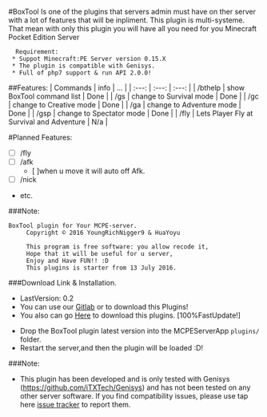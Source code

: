 #BoxTool
Is one of the plugins that servers admin must have on ther server with a lot of features that will be inpliment. This plugin is multi-systeme. That mean with only this plugin you will have all you need for you Minecraft Pocket Edition Server 

      Requirement:
     * Suppot Minecraft:PE Server version 0.15.X
     * The plugin is compatible with Genisys.
     * Full of php7 support & run API 2.0.0!

##Features:
| Commands | info | ... |
| :---: | :---: | :---: |
| /bthelp | show BoxTool command list | Done |
| /gs | change to Survival mode | Done |
| /gc | change to Creative mode | Done |
| /ga | change to Adventure mode | Done |
| /gsp | change to Spectator mode | Done |
| /fly | Lets Player Fly at Survival and Adventure | N/a |

#Planned Features:
- [ ] /fly
- [ ] /afk
     - [ ]when u move it will auto off Afk.
- [ ] /nick
- etc.

###Note:
```
BoxTool plugin for Your MCPE-server.
     Copyright © 2016 YoungRichNigger9 & HuaYoyu

     This program is free software: you allow recode it,
     Hope that it will be useful for u server,
     Enjoy and Have FUN!! :D
     This plugins is starter from 13 July 2016.
```

###Download Link & Installation.
* LastVersion: 0.2
* You can use our [Gitlab](https://gitlab.com/YoungRichNigger9/BoxTool/blob/master/BoxTool_vBuild_1.phar) or to download this Plugins!
* You also can go [Here](https://github.com/YoungRichNigger9/BoxTool/releases) to download this plugins. [100%FastUpdate!]
- Drop the BoxTool plugin latest version into the MCPEServerApp `plugins/` folder. 
- Restart the server,and then the plugin will be loaded :D! 

###Note:
* This plugin has been developed and is only tested with Genisys (https://github.com/iTXTech/Genisys) and has not been tested on any other server software. If you find compatibility issues, please use tap here [issue tracker](https://github.com/YoungRichNigger9/BoxTool/issues) to report them.
